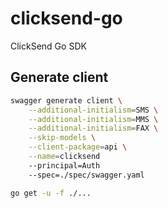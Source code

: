 # clicksend-go

ClickSend Go SDK

## Generate client

```sh
swagger generate client \
    --additional-initialism=SMS \
    --additional-initialism=MMS \
    --additional-initialism=FAX \
    --skip-models \
    --client-package=api \
    --name=clicksend
    --principal=Auth
    --spec=./spec/swagger.yaml

go get -u -f ./...
```
